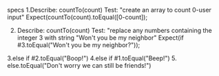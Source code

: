 specs
1.Describe: countTo(count)
  Test:  "create an array to count 0-user input"
  Expect(countTo(count).toEqual([0-count]);

2. Describe: countTo(count)
   Test: "replace any numbers containing the integer 3 with string "Won't you be my neighbor"
   Expect(if #3.toEqual("Won't you be my neighbor?"));




3.else if #2.toEqual("Boop!")
4.else if #1.toEqual("Beep!")
5. else.toEqual("Don't worry we can still be friends!")

